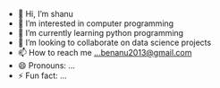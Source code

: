 - 👋 Hi, I’m shanu
- 👀 I’m interested in computer programming
- 🌱 I’m currently learning python programming
- 💞️ I’m looking to collaborate on data science projects
- 📫 How to reach me ...benanu2013@gmail.com
- 😄 Pronouns: ...
- ⚡ Fun fact: ...

<!---
shanubenj/shanubenj is a ✨ special ✨ repository because its `README.md` (this file) appears on your GitHub profile.
You can click the Preview link to take a look at your changes.
--->

